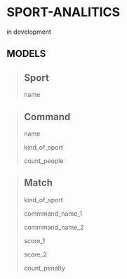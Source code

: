 # SPORT-ANALITICS
in development
## MODELS

> ## Sport
>
> name

> ## Command
>
> name
>
> kind_of_sport
>
> count_people

> ## Match
>
> kind_of_sport
>
> commmand_name_1
>
> commmand_name_2
>
> score_1
>
> score_2
>
> count_penalty
